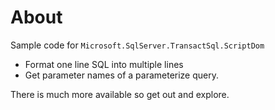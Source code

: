 ﻿# About

Sample code for `Microsoft.SqlServer.TransactSql.ScriptDom`

- Format one line SQL into multiple lines
- Get parameter names of a parameterize query.

There is much more available so get out and explore.